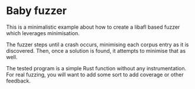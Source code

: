 # Baby fuzzer

This is a minimalistic example about how to create a libafl based fuzzer which leverages minimisation.

The fuzzer steps until a crash occurs, minimising each corpus entry as it is discovered. Then, once a
solution is found, it attempts to minimise that as well.

The tested program is a simple Rust function without any instrumentation.
For real fuzzing, you will want to add some sort to add coverage or other feedback.